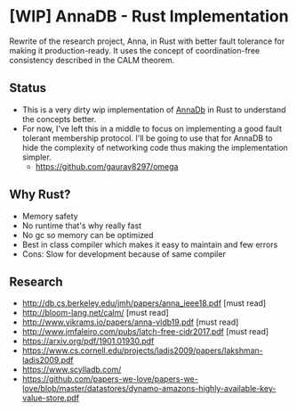 # [WIP] AnnaDB - Rust Implementation

Rewrite of the research project, Anna, in Rust with better fault tolerance for making it production-ready.  It uses the concept of coordination-free consistency described in the CALM theorem.

## Status

- This is a very dirty wip implementation of [AnnaDb](https://github.com/hydro-project/anna) in Rust to understand the concepts better.
- For now, I've left this in a middle to focus on implementing a good fault tolerant membership protocol. I'll be going to use that for AnnaDB to hide the complexity of networking code thus making the implementation simpler.
    - https://github.com/gaurav8297/omega 

## Why Rust?

- Memory safety
- No runtime that's why really fast
- No gc so memory can be optimized
- Best in class compiler which makes it easy to maintain and few errors
- Cons: Slow for development because of same compiler

## Research

- http://db.cs.berkeley.edu/jmh/papers/anna_ieee18.pdf [must read]
- http://bloom-lang.net/calm/ [must read]
- http://www.vikrams.io/papers/anna-vldb19.pdf [must read]
- http://www.jmfaleiro.com/pubs/latch-free-cidr2017.pdf [must read]
- https://arxiv.org/pdf/1901.01930.pdf
- https://www.cs.cornell.edu/projects/ladis2009/papers/lakshman-ladis2009.pdf
- https://www.scylladb.com/
- https://github.com/papers-we-love/papers-we-love/blob/master/datastores/dynamo-amazons-highly-available-key-value-store.pdf
